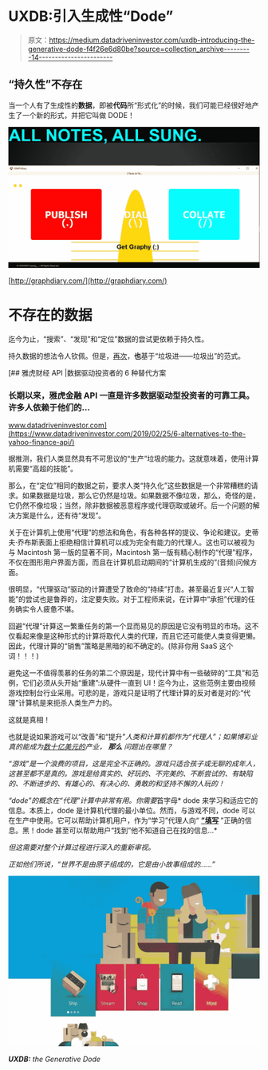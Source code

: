 # UXDB:引入生成性“Dode”

> 原文：<https://medium.datadriveninvestor.com/uxdb-introducing-the-generative-dode-f4f26e6d80be?source=collection_archive---------14----------------------->

## “持久性”不存在

当一个人有了生成性的**数据**，即被**代码**所“形式化”的时候，我们可能已经很好地产生了一个新的形式，并把它叫做 DODE！

![](img/900f76080dfa3a2d210b794a5bddda2b.png)

[http://graphdiary.com/](http://graphdiary.com/)

# 不存在的数据

迄今为止，“搜索”、“发现”和“定位”数据的尝试更依赖于持久性。

持久数据的想法令人钦佩。但是，[再次](https://medium.com/@lesdikgole/the-semantic-consistence-problem-and-why-big-data-will-not-solve-it-3ebfd1f593df)，**也**基于“垃圾进——垃圾出”的范式。

[](https://www.datadriveninvestor.com/2019/02/25/6-alternatives-to-the-yahoo-finance-api/) [## 雅虎财经 API |数据驱动投资者的 6 种替代方案

### 长期以来，雅虎金融 API 一直是许多数据驱动型投资者的可靠工具。许多人依赖于他们的…

www.datadriveninvestor.com](https://www.datadriveninvestor.com/2019/02/25/6-alternatives-to-the-yahoo-finance-api/) 

据推测，我们人类显然具有不可思议的“生产”垃圾的能力。这就意味着，使用计算机需要“高超的技能”。

那么，在“定位”相同的数据之前，要求人类“持久化”这些数据是一个非常糟糕的请求。如果数据是垃圾，那么它仍然是垃圾。如果数据不像垃圾，那么，奇怪的是，它仍然不像垃圾；当然，除非数据被恶意程序或代理窃取或破坏。后一个问题的解决方案是什么，还有待“发现”。

关于在计算机上使用“代理”的想法和角色，有各种各样的提议、争论和建议。史蒂夫·乔布斯表面上拒绝相信计算机可以成为完全有能力的代理人。这也可以被视为与 Macintosh 第一版的显著不同，Macintosh 第一版有精心制作的“代理”程序，不仅在图形用户界面方面，而且在计算机启动期间的“计算机生成的”(音频)问候方面。

很明显，“代理驱动”驱动的计算遭受了致命的“持续”打击。甚至最近复兴“人工智能”的尝试也是鲁莽的，注定要失败。对于工程师来说，在计算中“承担”代理的任务确实令人疲惫不堪。

回避“代理”计算这一繁重任务的第一个显而易见的原因是它没有明显的市场。这不仅看起来像是这种形式的计算将取代人类的代理，而且它还可能使人类变得更懒。因此，代理计算的“销售”策略是黑暗的和不确定的。(除非你用 SaaS 这个词！！！)

避免这一不值得羡慕的任务的第二个原因是，现代计算中有一些破碎的“工具”和范例，它们必须从头开始“重建”:从硬件一直到 UI！迄今为止，这些范例主要由视频游戏控制台行业采用。可悲的是，游戏只是证明了代理计算的反对者是对的:“代理”计算机是来扼杀人类生产力的。

这就是真相！

也就是说如果游戏可以“改善”和“提升”*人类和计算机都作为“代理人”；如果博彩业真的能成为[数十亿美元的](https://www.forbes.com/sites/kevinanderton/2019/06/26/the-business-of-video-games-market-share-for-gaming-platforms-in-2019-infographic/#759990f17b25)产业， ***那么*** 问题出在哪里？*

*“游戏”是一个浪费的项目，这是完全不正确的。游戏只适合孩子或无聊的成年人，这甚至都不是真的。游戏是给真实的、好玩的、不完美的、不断尝试的、有缺陷的、不断进步的、有雄心的、有决心的、勇敢的和坚持不懈的人玩的！*

*“dode”的概念在“代理”计算中非常有用。你需要*首字母* dode 来学习和适应它的信息。本质上，dode 是计算机代理的最小单位。然而，与游戏不同，dode 可以在生产中使用。它可以帮助计算机用户，作为“学习”代理人向“ [**”填写**](https://medium.com/datadriveninvestor/uxdb-introduction-and-a-call-for-new-user-input-forms-7347e202fd1d) ”正确的信息。黑！dode 甚至可以帮助用户“找到”他不知道自己在找的信息…*

*但这需要对整个计算过程进行深入的重新审视。*

*正如他们所说，“世界不是由原子组成的，它是由小故事组成的……”*

*![](img/a00dc21ffe21be90307d028cb4d8e6b4.png)*

***UXDB:** the Generative Dode*